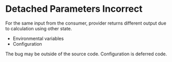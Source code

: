# Detached Parameters Incorrect

For the same input from the consumer, provider returns different output due to calculation using other state.

* Environmental variables
* Configuration

The bug may be outside of the source code. Configuration is deferred code.
